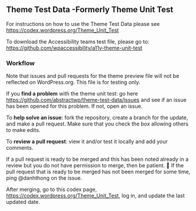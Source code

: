 ## Theme Test Data -Formerly Theme Unit Test

For instructions on how to use the Theme Test Data please see
https://codex.wordpress.org/Theme_Unit_Test

To download the Accessibility teams test file, please go to:
https://github.com/wpaccessibility/a11y-theme-unit-test

### Workflow

Note that issues and pull requests for the theme preview file will not be reflected on WordPress.org. This file is for testing only.

If you **find a problem** with the theme unit test: go here https://github.com/abstractwp/theme-test-data/issues and see if an issue has been opened for this problem.  If not, open an issue.

To **help solve an issue**: fork the repository, create a branch for the update, and make a pull request. Make sure that you check the box allowing others to make edits.

To **review a pull request**: view it and/or test it locally and add your comments.

If a pull request is ready to be merged and this has been noted already in a review but you do not have permission to merge, then be patient. :slightly_smiling_face: If the pull request that is ready to be merged has not been merged for some time, ping @danhthong on the issue.

After merging, go to this codex page, https://codex.wordpress.org/Theme_Unit_Test, log in, and update the last updated date.
